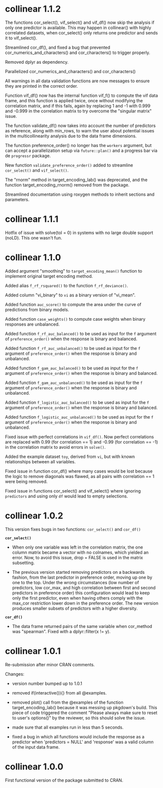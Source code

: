 # collinear 1.1.2

The functions cor_select(), vif_select() and vif_df() now skip the analysis if only one predictor is available. This may happen in collinear() with highly correlated datasets, when cor_select() only returns one predictor and sends it to vif_select().

Streamlined cor_df(), and fixed a bug that prevented cor_numerics_and_characters() and cor_characters() to trigger properly.

Removed dplyr as dependency.

Parallelized cor_numerics_and_characters() and cor_characters()

All warnings in all data validation functions are now messages to ensure they are printed in the correct order.

Function vif_df() now has the internal function vif_f() to compute the vif data frame, and this function is applied twice, once without modifying the correlation matrix, and if this fails, again by replacing 1 and -1 with 0.999 and -0.999 in the correlation matrix to try overcome the "singular matrix" issue.

The function validate_df() now takes into account the number of predictors as reference, along with min_rows, to warn the user about potential issues in the multicollinearity analysis due to the data frame dimensions.

The function preference_order() no longer has the `workers` argument, but can accept a parallelization setup via `future::plan()` and a progress bar via de `progressr` package.

New function `validate_preference_order()` added to streamline `cor_select()` and `vif_select()`.

The "rnorm" method in target_encoding_lab() was deprecated, and the function target_encoding_rnorm() removed from the package.

Streamlined documentation using roxygen methods to inherit sections and parameters.

# collinear 1.1.1

Hotfix of issue with solve(tol = 0) in systems with no large double support (noLD). This one wasn't fun.

# collinear 1.1.0

Added argument "smoothing" to `target_encoding_mean()` function to implement original target encoding method.

Added alias `f_rf_rsquared()` to the function `f_rf_deviance()`.

Added column "vi_binary" to `vi` as a binary version of "vi_mean".

Added function `auc_score()` to compute the area under the curve of predictions from binary models. 

Added function `case_weights()` to compute case weights when binary responses are unbalanced.

Added function `f_rf_auc_balanced()` to be used as input for the `f` argument of `preference_order()` when the response is binary and balanced.

Added function `f_rf_auc_unbalanced()` to be used as input for the `f` argument of `preference_order()` when the response is binary and unbalanced.

Added function `f_gam_auc_balanced()` to be used as input for the `f` argument of `preference_order()` when the response is binary and balanced.

Added function `f_gam_auc_unbalanced()` to be used as input for the `f` argument of `preference_order()` when the response is binary and unbalanced.

Added function `f_logistic_auc_balanced()` to be used as input for the `f` argument of `preference_order()` when the response is binary and balanced.

Added function `f_logistic_auc_unbalanced()` to be used as input for the `f` argument of `preference_order()` when the response is binary and unbalanced.

Fixed issue with perfect correlations in `vif_df()`. Now perfect correlations are replaced with 0.99 (for correlation == 1) and -0.99 (for correlation == -1) in the correlation matrix to avoid errors in `solve()`.

Added the example dataset `toy`, derived from `vi`, but with known relationships between all variables.

Fixed issue in function cor_df() where many cases would be lost because the logic to remove diagonals was flawed, as all pairs with correlation == 1 were being removed.

Fixed issue in functions cor_select() and vif_select() where ignoring `predictors` and using only `df` would lead to empty selections.

# collinear 1.0.2

This version fixes bugs in two functions: `cor_select()` and `cor_df()`

**`cor_select()`**

  + When only one variable was left in the correlation matrix, the one column matrix became a vector with no colnames, which yielded an error. Now, to avoid this issue, drop = FALSE is used in the matrix subsetting.

  + The previous version started removing predictors on a backwards fashion, from the last predictor in preference order, moving up one by one to the top. Under the wrong circumstances (low number of predictors, low cor_max, and high correlation between first and second predictors in preference order) this configuration would lead to keep only the first predictor, even when having others comply with the max_cor restriction lower down in the preference order. The new version produces smaller subsets of predictors with a higher diversity.

**`cor_df()`**

  + The data frame returned pairs of the same variable when cor_method was "spearman". Fixed with a dplyr::filter(x != y).


# collinear 1.0.1

Re-submission after minor CRAN comments.

Changes:

- version number bumped up to 1.0.1

- removed if(interactive()){} from all @examples.

- removed plot() call from the @examples of the function target_encoding_lab() because it was messing up pkgdown's build. This piece of code triggered the comment "Please always make sure to reset to user's options()" by the reviewer, so this should solve the issue.

- made sure that all examples run in less than 5 seconds.

- fixed a bug in which all functions would include the response as a predictor when 'predictors = NULL' and 'response' was a valid column of the input data frame.

# collinear 1.0.0

First functional version of the package submitted to CRAN.
